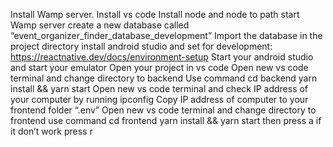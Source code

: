 Install Wamp server.
Install vs code
Install node and node to path
start Wamp server
create a new database called “event_organizer_finder_database_development”
Import the database in the project directory
install android studio and set for development: https://reactnative.dev/docs/environment-setup
Start your android studio and start your emulator
Open your project in vs code
Open new vs code terminal and change directory to backend 
Use command 
cd backend 
yarn install && yarn start
Open new vs code terminal and check IP address of your computer by running ipconfig
Copy IP address of computer to your frontend folder “.env”
Open new vs code terminal and change directory to frontend
use command 
cd frontend
yarn install && yarn start 
then press a
if it don’t work press r
